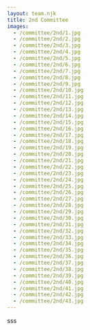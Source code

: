 ```yaml
---
layout: team.njk
title: 2nd Committee
images:
  - /committee/2nd/1.jpg
  - /committee/2nd/2.jpg
  - /committee/2nd/3.jpg
  - /committee/2nd/4.jpg
  - /committee/2nd/5.jpg
  - /committee/2nd/6.jpg
  - /committee/2nd/7.jpg
  - /committee/2nd/8.jpg
  - /committee/2nd/9.jpg
  - /committee/2nd/10.jpg
  - /committee/2nd/11.jpg
  - /committee/2nd/12.jpg
  - /committee/2nd/13.jpg
  - /committee/2nd/14.jpg
  - /committee/2nd/15.jpg
  - /committee/2nd/16.jpg
  - /committee/2nd/17.jpg
  - /committee/2nd/18.jpg
  - /committee/2nd/19.jpg
  - /committee/2nd/20.jpg
  - /committee/2nd/21.jpg
  - /committee/2nd/22.jpg
  - /committee/2nd/23.jpg
  - /committee/2nd/24.jpg
  - /committee/2nd/25.jpg
  - /committee/2nd/26.jpg
  - /committee/2nd/27.jpg
  - /committee/2nd/28.jpg
  - /committee/2nd/29.jpg
  - /committee/2nd/30.jpg
  - /committee/2nd/31.jpg
  - /committee/2nd/32.jpg
  - /committee/2nd/33.jpg
  - /committee/2nd/34.jpg
  - /committee/2nd/35.jpg
  - /committee/2nd/36.jpg
  - /committee/2nd/37.jpg
  - /committee/2nd/38.jpg
  - /committee/2nd/39.jpg
  - /committee/2nd/40.jpg
  - /committee/2nd/41.jpg
  - /committee/2nd/42.jpg
  - /committee/2nd/43.jpg
---
```

sss